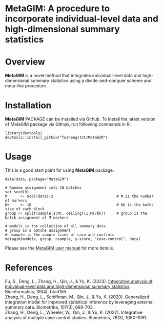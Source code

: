 # MetaGIM: A procedure to incorporate individual-level data and high-dimensional summary statistics 

# Overview
**MetaGIM** is a novel method that integrates individual-level data and high-dimensional summary statistics using a divide-and-conquer scheme and meta-like procedure.

# Installation
**MetaGIM** PACKAGE can be installed via Github. To install the latest version of MetaGIM package via Github, run following commands in R:
```{r, include = FALSE}
library(devtools)
devtools::install_github("fushengstat/MetaGIM")
```

# Usage
This is a good start point for using **MetaGIM** package.
```{r,include = FALSE}
data(data, package="MetaGIM")

# Random assignment into 10 batches
set.seed(0)
M      <- ncol(data)-2                             # M is the number of markers
bk     <- 10                                       # bk is the bathc size of each block
group <- split(sample(1:M), ceiling((1:M)/bk))     # group is the batch assignment of M markers

# models is the collection of all smmmary data
# group is a batche assignment
# nsample is the sample sizes of case and controls
metagim(models, group, nsample, y~score, "case-control", data)
```

Please see the [MetaGIM user manual](https://github.com/fushengstat/MetaGIM/blob/main/doc/MetaGIM-manual.pdf) for more details. 
 

<!---
# Information
Author: Han Zhang, Kai Yu, Sheng Fu \
Maintainer: Bill Wheeler <wheelerb@imsweb.com>
--->


# References
Fu, S., Deng, L., Zhang, H., Qin, J., & Yu, K. (2023). <a href="https://doi.org/10.1093/bioinformatics/btad156" target="_blank">Integrative analysis of individual-level data and high-dimensional summary statistics</a>. Bioinformatics, 39(4), btad156. \
Zhang, H., Deng, L., Schiffman, M., Qin, J., & Yu, K. (2020). Generalized integration model for improved statistical inference by leveraging external summary data. Biometrika, 107(3), 689-703. \
Zhang, H., Deng, L., Wheeler, W., Qin, J., & Yu, K. (2022). Integrative analysis of multiple case‐control studies. Biometrics, 78(3), 1080-1091.

